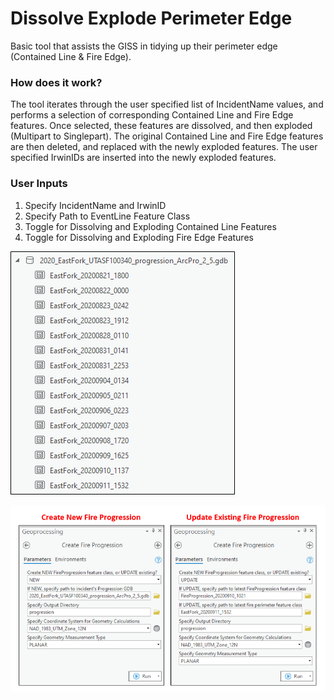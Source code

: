 # Dissolve Explode Perimeter Edge

Basic tool that assists the GISS in tidying up their perimeter edge (Contained Line & Fire Edge).

### How does it work?

The tool iterates through the user specified list of IncidentName values, and performs a selection of corresponding Contained Line and Fire Edge features. Once selected, these features are dissolved, and then exploded (Multipart to Singlepart). The original Contained Line and Fire Edge features are then deleted, and replaced with the newly exploded features. The user specified IrwinIDs are inserted into the newly exploded features.

### User Inputs
1. Specify IncidentName and IrwinID
2. Specify Path to EventLine Feature Class
3. Toggle for Dissolving and Exploding Contained Line Features
4. Toggle for Dissolving and Exploding Fire Edge Features

![screenshot_DissolveExplodePerimeterEdge_1.png](/docs/screenshot_CreateFireProgression_1.png?raw=true)

![screenshot_DissolveExplodePerimeterEdge_2.png](/docs/screenshot_CreateFireProgression_2.png?raw=true)
